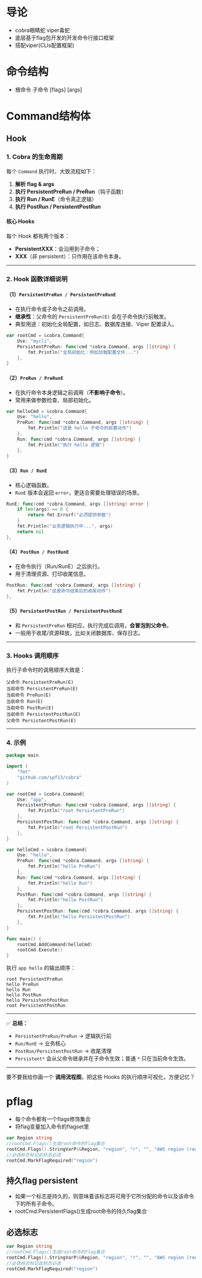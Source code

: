 # 导论
- cobra眼睛蛇 viper毒蛇
- 底层基于flag包开发的开发命令行接口框架
- 搭配viper(CLIs配置框架)

# 命令结构
- 根命令 子命令 [flags] [args]

# Command结构体


## Hook


### 1. Cobra 的生命周期
每个 `Command` 执行时，大致流程如下：

1. **解析 flag & args**
2. **执行 PersistentPreRun / PreRun**（钩子函数）
3. **执行 Run / RunE**（命令真正逻辑）
4. **执行 PostRun / PersistentPostRun**

#### 核心 Hooks
每个 Hook 都有两个版本：
- **PersistentXXX**：会沿用到子命令；
- **XXX**（非 persistent）：只作用在该命令本身。

---

### 2. Hook 函数详细说明

#### （1）`PersistentPreRun / PersistentPreRunE`
- 在执行命令或子命令之前调用。
- **继承性**：父命令的 `PersistentPreRun(E)` 会在子命令执行前触发。
- 典型用途：初始化全局配置，如日志、数据库连接、Viper 配置读入。

```go
var rootCmd = &cobra.Command{
	Use: "mycli",
	PersistentPreRun: func(cmd *cobra.Command, args []string) {
		fmt.Println("全局初始化：例如加载配置文件...")
	},
}
```

#### （2）`PreRun / PreRunE`
- 在执行命令本身逻辑之前调用（**不影响子命令**）。
- 常用来做参数检查、局部初始化。

```go
var helloCmd = &cobra.Command{
	Use: "hello",
	PreRun: func(cmd *cobra.Command, args []string) {
		fmt.Println("这是 hello 子命令的前置动作")
	},
	Run: func(cmd *cobra.Command, args []string) {
		fmt.Println("执行 hello 逻辑")
	},
}
```

#### （3）`Run / RunE`
- 核心逻辑函数。
- `RunE` 版本会返回 `error`，更适合需要处理错误的场景。

```go
RunE: func(cmd *cobra.Command, args []string) error {
	if len(args) == 0 {
		return fmt.Errorf("必须提供参数")
	}
	fmt.Println("业务逻辑执行中...", args)
	return nil
},
```

#### （4）`PostRun / PostRunE`
- 在命令执行（Run/RunE）之后执行。
- 用于清理资源、打印收尾信息。

```go
PostRun: func(cmd *cobra.Command, args []string) {
	fmt.Println("这是命令结束后的收尾动作")
},
```

#### （5）`PersistentPostRun / PersistentPostRunE`
- 和 `PersistentPreRun` 相对应，执行完成后调用，**会冒泡到父命令**。
- 一般用于收尾/资源释放，比如关闭数据库、保存日志。

---

### 3. Hooks 调用顺序

执行子命令时的调用顺序大致是：

```text
父命令 PersistentPreRun(E)
当前命令 PersistentPreRun(E)
当前命令 PreRun(E)
当前命令 Run(E)
当前命令 PostRun(E)
当前命令 PersistentPostRun(E)
父命令 PersistentPostRun(E)
```

---

### 4. 示例

```go
package main

import (
	"fmt"
	"github.com/spf13/cobra"
)

var rootCmd = &cobra.Command{
	Use: "app",
	PersistentPreRun: func(cmd *cobra.Command, args []string) {
		fmt.Println("root PersistentPreRun")
	},
	PersistentPostRun: func(cmd *cobra.Command, args []string) {
		fmt.Println("root PersistentPostRun")
	},
}

var helloCmd = &cobra.Command{
	Use: "hello",
	PreRun: func(cmd *cobra.Command, args []string) {
		fmt.Println("hello PreRun")
	},
	Run: func(cmd *cobra.Command, args []string) {
		fmt.Println("hello Run")
	},
	PostRun: func(cmd *cobra.Command, args []string) {
		fmt.Println("hello PostRun")
	},
	PersistentPostRun: func(cmd *cobra.Command, args []string) {
		fmt.Println("hello PersistentPostRun")
	},
}

func main() {
	rootCmd.AddCommand(helloCmd)
	rootCmd.Execute()
}
```

执行 `app hello` 的输出顺序：
```
root PersistentPreRun
hello PreRun
hello Run
hello PostRun
hello PersistentPostRun
root PersistentPostRun
```

---

✅ **总结：**
- `PersistentPreRun/PreRun` → 逻辑执行前
- `Run/RunE` → 业务核心
- `PostRun/PersistentPostRun` → 收尾清理
- `Persistent*` 会从父命令继承并在子命令生效；普通 `*` 只在当前命令生效。

---

要不要我给你画一个 **调用流程图**，把这些 Hooks 的执行顺序可视化，方便记忆？

# pflag
- 每个命令都有一个flags修饰集合
- 将flag变量加入命令的flagset里
```go
var Region string
//rootCmd.Flags()生成root命令的flag集合
rootCmd.Flags().StringVarP(&Region, "region", "r", "", "AWS region (required)")
//必选标志标记此标志必选
rootCmd.MarkFlagRequired("region")
```

## 持久flag persistent
- 如果一个标志是持久的，则意味着该标志将可用于它所分配的命令以及该命令下的所有子命令。
- rootCmd.PersistentFlags()生成root命令的持久flag集合

## 必选标志
```go
var Region string
//rootCmd.Flags()生成root命令的flag集合
rootCmd.Flags().StringVarP(&Region, "region", "r", "", "AWS region (required)")
//必选标志标记此标志必选
rootCmd.MarkFlagRequired("region")


```

